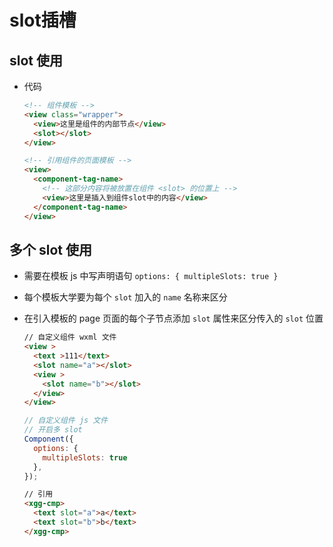 # slot插槽

## slot 使用

*   代码

    ```html
    <!-- 组件模板 -->
    <view class="wrapper">
      <view>这里是组件的内部节点</view>
      <slot></slot>
    </view>
    ```

    ```html
    <!-- 引用组件的页面模板 -->
    <view>
      <component-tag-name>
        <!-- 这部分内容将被放置在组件 <slot> 的位置上 -->
        <view>这里是插入到组件slot中的内容</view>
      </component-tag-name>
    </view>
    ```

## 多个 slot 使用

*   需要在模板 js 中写声明语句 `options: { multipleSlots: true }`

*   每个模板大学要为每个 `slot` 加入的 `name` 名称来区分

*   在引入模板的 page 页面的每个子节点添加 `slot` 属性来区分传入的 `slot` 位置

    ```html
    // 自定义组件 wxml 文件
    <view >
      <text >111</text>
      <slot name="a"></slot>
      <view >
        <slot name="b"></slot>
      </view>
    </view>
    ```

    ```javascript
    // 自定义组件 js 文件
    // 开启多 slot
    Component({
      options: {
        multipleSlots: true
      },
    });
    ```

    ```html
    // 引用
    <xgg-cmp>
      <text slot="a">a</text>
      <text slot="b">b</text>
    </xgg-cmp>
    ```
